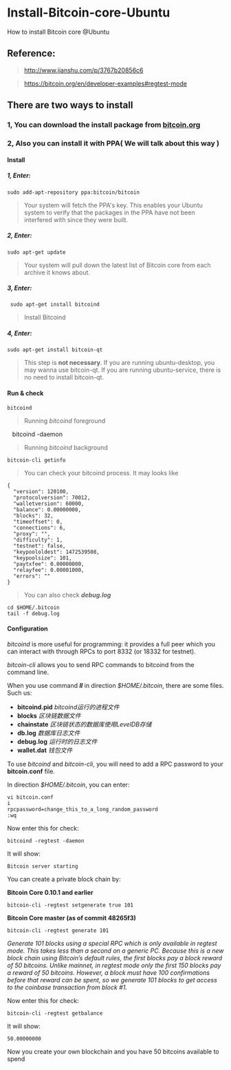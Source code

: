 # Install-Bitcoin-core-Ubuntu
How to install Bitcoin core @Ubuntu

## Reference:

> http://www.jianshu.com/p/3767b20856c6

> https://bitcoin.org/en/developer-examples#regtest-mode
            
## There are two ways to install
### 1, You can download the install package from [bitcoin.org](https://bitcoin.org/en/download)
### 2, Also you can install it with PPA( We will talk about this way )
#### Install
##### 1, Enter:

    sudo add-apt-repository ppa:bitcoin/bitcoin
> Your system will fetch the PPA's key. This enables your Ubuntu system to verify that the packages in the PPA have not been interfered with since they were built.


##### 2, Enter:

    sudo apt-get update  
> Your system will pull down the latest list of Bitcoin core from each archive it knows about.  

##### 3, Enter:
 
     sudo apt-get install bitcoind  
> Install Bitcoind  

##### 4, Enter:

    sudo apt-get install bitcoin-qt  
> This step is **not necessary**. If you are running ubuntu-desktop, you may wanna use bitcoin-qt. If you are running ubuntu-service, there is no need to install bitcoin-qt.  
#### Run & check

    bitcoind
> Running *bitcoind* foreground

    bitcoind -daemon
> Running *bitcoind* background

    bitcoin-cli getinfo
> You can check your bitcoind process. It may looks like

    {
      "version": 120100,
      "protocolversion": 70012,
      "walletversion": 60000,
      "balance": 0.00000000,
      "blocks": 32,
      "timeoffset": 0,
      "connections": 6,
      "proxy": "",
      "difficulty": 1,
      "testnet": false,
      "keypoololdest": 1472539508,
      "keypoolsize": 101,
      "paytxfee": 0.00000000,
      "relayfee": 0.00001000,
      "errors": ""
    }
> You can also check ***debug.log***

    cd $HOME/.bitcoin
    tail -f debug.log

#### Configuration

*bitcoind* is more useful for programming: it provides a full peer which you can interact with through RPCs to port 8332 (or 18332 for testnet).

*bitcoin-cli* allows you to send RPC commands to bitcoind from the command line.

When you use command ***ll*** in direction *$HOME/.bitcoin*, there are some files. Such us:

+ **bitcoind.pid**   *bitcoind运行的进程文件*
+ **blocks**   *区块链数据文件*
+ **chainstate**   *区块链状态的数据库使用LevelDB存储*
+ **db.log**   *数据库日志文件*
+ **debug.log**   *运行时的日志文件*
+ **wallet.dat**   *钱包文件*

To use *bitcoind* and *bitcoin-cli*, you will need to add a RPC password to your **bitcoin.conf** file.

In direction *$HOME/.bitcoin*, you can enter:

    vi bitcoin.conf
    i
    rpcpassword=change_this_to_a_long_random_password
    :wq

Now enter this for check:

    bitcoind -regtest -daemon

It will show:

    Bitcoin server starting

You can create a private block chain by:

**Bitcoin Core 0.10.1 and earlier**

    bitcoin-cli -regtest setgenerate true 101

**Bitcoin Core master (as of commit 48265f3)**

    bitcoin-cli -regtest generate 101

*Generate 101 blocks using a special RPC which is only available in regtest mode. This takes less than a second on a generic PC. Because this is a new block chain using Bitcoin’s default rules, the first blocks pay a block reward of 50 bitcoins. Unlike mainnet, in regtest mode only the first 150 blocks pay a reward of 50 bitcoins. However, a block must have 100 confirmations before that reward can be spent, so we generate 101 blocks to get access to the coinbase transaction from block #1.*

Now enter this for check:

    bitcoin-cli -regtest getbalance

It will show:

    50.00000000

Now you create your own blockchain and you have 50 bitcoins available to spend

